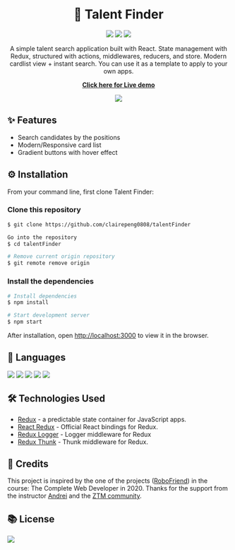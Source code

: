 # <div align='center'>👭 Talent Finder</div>

<div align='center'>
<p>
    <a href="https://clairepeng0808.github.io/talentFinder/"><img src="https://img.shields.io/website?down_message=offline&style=flat-square&up_color=brightgreen&up_message=online&url=https%3A%2F%2Fclairepeng0808.github.io%2FtalentFinder%2F" /></a>
    <img src="https://img.shields.io/npm/v/react?label=react&style=flat-square&color=9cf"/>
    <img src="https://img.shields.io/npm/v/redux?label=redux&style=flat-square&color=9cf"/>
</p>
<p>
A simple talent search application built with React. State management with Redux, structured with actions, middlewares, reducers, and store. Modern cardlist view + instant search. You can use it as a template to apply to your own apps.
</p>
<p><strong><a href="https://clairepeng0808.github.io/talentFinder/">
Click here for Live demo</a></strong>
</p>
<img src="./src/assets/demo.gif"/>
</div>

## ✨ Features

- Search candidates by the positions<br>
- Modern/Responsive card list<br>
- Gradient buttons with hover effect<br>

## ⚙️ Installation

From your command line, first clone Talent Finder:

### Clone this repository

```zsh
$ git clone https://github.com/clairepeng0808/talentFinder

Go into the repository
$ cd talentFinder

# Remove current origin repository
$ git remote remove origin
```

### Install the dependencies

```zsh
# Install dependencies
$ npm install

# Start development server
$ npm start
```

After installation, open [http://localhost:3000](http://localhost:3000) to view it in the browser.

## 🤟 Languages

<img src="https://img.shields.io/badge/javascript%20-%23323330.svg?&style=flat-square&logo=javascript&logoColor=%23F7DF1E"/>
<img src="https://img.shields.io/badge/react%20-%2320232a.svg?&style=flat-square&logo=react&logoColor=%2361DAFB"/>
<img src="https://img.shields.io/badge/redux%20-%23593d88.svg?&style=for-the-badge&logo=redux&logoColor=white"/>
<img src="https://img.shields.io/badge/html5%20-%23E34F26.svg?&style=for-the-badge&logo=html5&logoColor=white"/>
<img src="https://img.shields.io/badge/css3%20-%231572B6.svg?&style=for-the-badge&logo=css3&logoColor=white"/>

## 🛠️ Technologies Used

- [Redux](https://www.npmjs.com/package/redux) - a predictable state container for JavaScript apps.
- [React Redux](https://www.npmjs.com/package/react-redux) - Official React bindings for Redux.
- [Redux Logger](https://www.npmjs.com/package/redux-logger) - Logger middleware for Redux
- [Redux Thunk](https://www.npmjs.com/package/redux-thunk) - Thunk middleware for Redux.

## 💎 Credits

This project is inspired by the one of the projects ([RoboFriend](https://github.com/aneagoie/robofriends)) in the course: The Complete Web Developer in 2020. Thanks for the support from the instructor [Andrei](https://github.com/aneagoie) and the [ZTM community](https://github.com/zero-to-mastery).

## 📚 License

<img src="https://img.shields.io/github/license/clairepeng0808/talentFinder?style=flat-square&color=9cf" />
